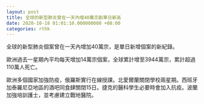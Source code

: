 ```yaml
---
layout: post
title: 全球的新型肺炎曾在一天內增40萬宗創單日新高
date: 2020-10-18 01:01:10.000000000 +08:00
categories: rthk
---
```


全球的新型肺炎個案曾在一天內增加40萬宗，是單日新增個案的新紀錄。

歐洲過去一星期內平均每天增加14萬宗個案，全球累計增至3944萬宗，累計超過110萬人死亡。

歐洲多個國家加強防疫，俄羅斯實行在線授課。北愛爾蘭關閉學校兩星期。西班牙加泰羅尼亞地區的酒吧同食肆關閉15日。捷克的醫科學生必要時會加入抗疫。波蘭加強培訓護士，並考慮建立戰地醫院。
